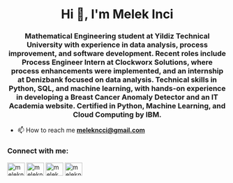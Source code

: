 <h1 align="center">Hi 👋, I'm Melek Inci</h1>
<h3 align="center">Mathematical Engineering student at Yildiz Technical University with experience in data analysis, process improvement, and software development. Recent roles include Process Engineer Intern at Clockworx Solutions, where process enhancements were implemented, and an internship at Denizbank focused on data analysis. Technical skills in Python, SQL, and machine learning, with hands-on experience in developing a Breast Cancer Anomaly Detector and an IT Academia website. Certified in Python, Machine Learning, and Cloud Computing by IBM.</h3>

- 📫 How to reach me **melekncci@gmail.com**

<h3 align="left">Connect with me:</h3>
<p align="left">
<a href="https://linkedin.com/in/melekncci" target="blank"><img align="center" src="https://raw.githubusercontent.com/rahuldkjain/github-profile-readme-generator/master/src/images/icons/Social/linked-in-alt.svg" alt="melekncci" height="30" width="40" /></a>
<a href="https://kaggle.com/melekncci" target="blank"><img align="center" src="https://raw.githubusercontent.com/rahuldkjain/github-profile-readme-generator/master/src/images/icons/Social/kaggle.svg" alt="melekncci" height="30" width="40" /></a>
<a href="https://www.hackerrank.com/melek_inci" target="blank"><img align="center" src="https://raw.githubusercontent.com/rahuldkjain/github-profile-readme-generator/master/src/images/icons/Social/hackerrank.svg" alt="melek_inci" height="30" width="40" /></a>
<a href="https://www.leetcode.com/melekncci" target="blank"><img align="center" src="https://raw.githubusercontent.com/rahuldkjain/github-profile-readme-generator/master/src/images/icons/Social/leet-code.svg" alt="melekncci" height="30" width="40" /></a>
</p>


